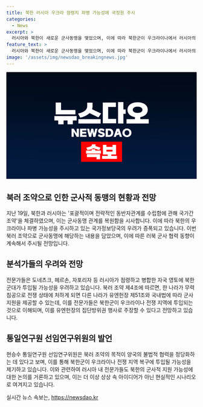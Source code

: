 ```yaml
---
title: 북한 러시아 우크라 점령지 파병 가능성에 국정원 주시
categories:
  - News
excerpt: >
  러시아와 북한이 새로운 군사동맹을 맺었으며, 이에 따라 북한군이 우크라이나에서 러시아의 점령 지역 복구에 투입될 가능성이 제기되고 있다. 북러 조약 제4조는 한 나라가 무력 침공 당하면 다른 나라가 군사 지원을 제공하는 내용을 담고 있는데, 이에 따라 북한군이 우크라이나 전쟁 지역에 투입될 경우 유엔헌장의 집단방위권 행사로 주장될 수 있다고 전문가들은 전망하고 있다. 통일연구원 선임연구위원은 북러 조약은 양국이 불법적 협력을 정당화하는 데 목적이 있다며 군대가 복구 과정을 훨씬 효율적으로 이끌 수 있다고 설명했다.
feature_text: >
  러시아와 북한이 새로운 군사동맹을 맺었으며, 이에 따라 북한군이 우크라이나에서 러시아의 점령 지역 복구에 투입될 가능성이 제기되고 있다. 북러 조약 제4조는 한 나라가 무력 침공 당하면 다른 나라가 군사 지원을 제공하는 내용을 담고 있는데, 이에 따라 북한군이 우크라이나 전쟁 지역에 투입될 경우 유엔헌장의 집단방위권 행사로 주장될 수 있다고 전문가들은 전망하고 있다. 통일연구원 선임연구위원은 북러 조약은 양국이 불법적 협력을 정당화하는 데 목적이 있다며 군대가 복구 과정을 훨씬 효율적으로 이끌 수 있다고 설명했다.
image: '/assets/img/newsdao_breakingnews.jpg'
---
```


<p><img src="/assets/img/newsdao_breakingnews.jpg" alt="pcversion 속보" /></p>

<h2 data-ke-size="size26">북러 조약으로 인한 군사적 동맹의 현황과 전망</h2>

<p data-ke-size="size16">지난 19일, 북한과 러시아는 '포괄적이며 전략적인 동반자관계를 수립함에 관해 국가간 조약'을 체결하였으며, 이는 군사동맹 관계를 복원함을 시사합니다. 이에 따라 북한의 우크라이나 파병 가능성을 주시하고 있는 국가정보당국의 우려가 증폭되고 있습니다. 이번 북러 조약으로 군사동맹에 해당하는 내용을 담았으며, 이에 따른 러북 군사 협력 동향이 계속해서 주시될 전망입니다.</p>

<h2 data-ke-size="size26">분석가들의 우려와 전망</h2>

<p data-ke-size="size16">전문가들은 도네츠크, 헤르손, 자포리자 등 러시아가 점령하고 병합한 자국 영토에 북한 군대가 투입될 가능성을 우려하고 있습니다. 북러 조약 제4조에 따르면, 한 나라가 무력 침공으로 전쟁 상태에 처하게 되면 다른 나라가 유엔헌장 제51조와 국내법에 따라 군사 지원을 제공할 수 있는데, 이를 전문가들은 북한군이 우크라이나 전쟁 지역에 투입되는 것으로 이해되며, 이를 유엔헌장의 집단방위권 행사로 주장할 수 있다고 전망하고 있습니다.</p>

<h2 data-ke-size="size26">통일연구원 선임연구위원의 발언</h2>

<p data-ke-size="size16">현승수 통일연구원 선임연구위원은 북러 조약의 목적이 양국의 불법적 협력을 정당화하는 데 있다고 보며, 이를 통해 북한군이 우크라이나 전쟁 지역 복구에 투입될 가능성을 제기하고 있습니다. 이와 관련하여 러시아 내 전문가들도 북한의 군사적 지원 가능성에 대한 논의를 거론하고 있으며, 이는 더 이상 상상 속 아이디어가 아닌 현실적인 시나리오로 여겨지고 있습니다.</p>
실시간 뉴스 속보는, <a href="https://newsdao.kr" rel="dofollow">https://newsdao.kr</a>


